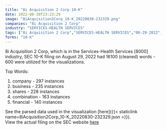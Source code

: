```yaml
---
title: "8i Acquisition 2 Corp 10-K"
date: 2022-08-30T23:23:29
image: "8iAcquisition2Corp_10-K_20220830-232329.png"
companies: "8i Acquisition 2 Corp"
industry: "SERVICES-HEALTH SERVICES"
tags: ["8i Acquisition 2 Corp","SERVICES-HEALTH SERVICES","08-29-2022","10-K"]
forms: "10-K"
---
```

8i Acquisition 2 Corp, which is in the Services-Health Services [8000] industry, SEC 10-K filing on August 29, 2022 had 16100 (cleaned) words - 600 were utilized for the visualizations.

Top Words:
1. company - 297 instances
2. business - 235 instances
3. shares - 228 instances
4. combination - 163 instances
5. financial - 140 instances


See the parsed data used in the visualization [here]({{< staticlink name=8iAcquisition2Corp_10-K_20220830-232329.json >}}).  
View the actual filing on the SEC website [here](https://www.sec.gov/Archives/edgar/data/1847846/0001493152-22-024263.txt)